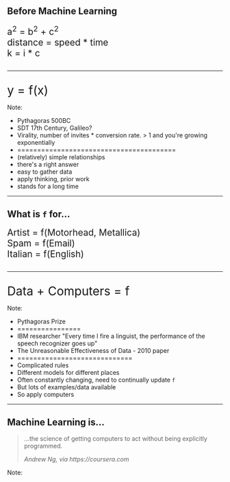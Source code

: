 ## Before Machine Learning

<div class="fragment" style="font-size: 1.5em">
a<sup>2</sup> = b<sup>2</sup> + c<sup>2</sup>
</div>

<div class="fragment" style="font-size: 1.5em">
distance = speed * time
</div>

<div class="fragment" style="font-size: 1.5em">
k = i * c
</div>

<div class="fragment" style="font-size: 2em">
<hr />
y = f(x)
</div>

Note:
- Pythagoras 500BC
- SDT 17th Century, Galileo?
- Virality, number of invites * conversion rate. > 1 and you're growing exponentially
- ========================================
- (relatively) simple relationships
- there's a right answer
- easy to gather data
- apply thinking, prior work
- stands for a long time

---

## What is `f` for...

<div class="fragment"  style="font-size: 1.5em">
Artist = f(Motorhead, Metallica)
</div>

<div class="fragment"  style="font-size: 1.5em">
Spam = f(Email)
</div>

<div class="fragment"  style="font-size: 1.5em">
Italian = f(English)
</div>

<div class="fragment" style="font-size: 2em">
<hr />
Data + Computers = f
</div>

Note:
- Pythagoras Prize
- ================
- IBM researcher "Every time I fire a linguist, the performance of the speech recognizer goes up"
- The Unreasonable Effectiveness of Data - 2010 paper
- =============================
- Complicated rules
- Different models for different places
- Often constantly changing, need to continually update `f`
- But lots of examples/data available
- So apply computers

---

## Machine Learning is...

<blockquote>
<p>...the science of getting computers to act without being explicitly programmed.</p>
<footer>
    <cite>Andrew Ng, via https://coursera.com</cite>
</footer>
</blockquote>

Note:

